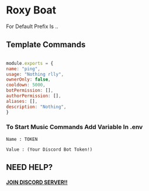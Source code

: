 # Roxy Boat 
For Default Prefix Is ..

## Template Commands

```js

module.exports = {
name: "ping",
usage: "Nothing rlly",
ownerOnly: false, 
cooldown: 5000,
botPermission: [],
authorPermission: [],
aliases: [],
description: "Nothing",
}

```

### To Start Music Commands Add Variable In .env 
```
Name : TOKEN

Value : (Your Discord Bot Token!)
```



## NEED HELP?

#### [JOIN DISCORD SERVER!!](https://discord.gg/S2SeDTe)

